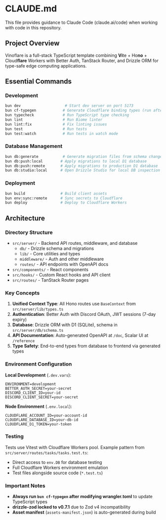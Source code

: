 # CLAUDE.md

This file provides guidance to Claude Code (claude.ai/code) when working with code in this repository.

## Project Overview

Vinoflare is a full-stack TypeScript template combining **Vi**te + Ho**no** + Cloud**flare** Workers with Better Auth, TanStack Router, and Drizzle ORM for type-safe edge computing applications.

## Essential Commands

### Development
```bash
bun dev                    # Start dev server on port 5173
bun cf-typegen            # Generate Cloudflare binding types (run after API changes)
bun typecheck             # Run TypeScript type checking
bun lint                  # Run Biome linter
bun lint:fix              # Fix linting issues
bun test                  # Run tests
bun test:watch            # Run tests in watch mode
```

### Database Management
```bash
bun db:generate           # Generate migration files from schema changes
bun db:push:local        # Apply migrations to local D1 database
bun db:push:remote       # Apply migrations to production D1 database
bun db:studio:local      # Open Drizzle Studio for local DB inspection
```

### Deployment
```bash
bun build                # Build client assets
bun env:sync:remote      # Sync secrets to Cloudflare
bun deploy               # Deploy to Cloudflare Workers
```

## Architecture

### Directory Structure
- `src/server/` - Backend API routes, middleware, and database
  - `db/` - Drizzle schema and migrations
  - `lib/` - Core utilities and types
  - `middleware/` - Auth and other middleware
  - `routes/` - API endpoints with OpenAPI docs
- `src/components/` - React components
- `src/hooks/` - Custom React hooks and API client
- `src/routes/` - TanStack Router pages

### Key Concepts

1. **Unified Context Type**: All Hono routes use `BaseContext` from `src/server/lib/types.ts`
2. **Authentication**: Better Auth with Discord OAuth, JWT sessions (7-day expiry)
3. **Database**: Drizzle ORM with D1 (SQLite), schema in `src/server/db/schema.ts`
4. **API Documentation**: Auto-generated OpenAPI at `/doc`, Scalar UI at `/reference`
5. **Type Safety**: End-to-end types from database to frontend via generated types

### Environment Configuration

**Local Development** (`.dev.vars`):
```
ENVIRONMENT=development
BETTER_AUTH_SECRET=your-secret
DISCORD_CLIENT_ID=your-id
DISCORD_CLIENT_SECRET=your-secret
```

**Node Environment** (`.env.local`):
```
CLOUDFLARE_ACCOUNT_ID=your-account-id
CLOUDFLARE_DATABASE_ID=your-db-id
CLOUDFLARE_D1_TOKEN=your-token
```

### Testing

Tests use Vitest with Cloudflare Workers pool. Example pattern from `src/server/routes/tasks/tasks.test.ts`:
- Direct access to `env.DB` for database testing
- Full Cloudflare Workers environment emulation
- Test files alongside source code (`*.test.ts`)

### Important Notes

- **Always run `bun cf-typegen` after modifying wrangler.toml** to update TypeScript types
- **drizzle-zod locked to v0.7.1** due to Zod v4 incompatibility
- **Asset manifest** (`assets-manifest.json`) is auto-generated during build